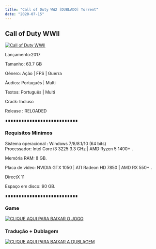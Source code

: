 ```yaml
---
title: "Call of Duty WW2 [DUBLADO] Torrent"
date: "2020-07-15"
---
```


## Call of Duty WWII

[![](https://1.bp.blogspot.com/-MnLt7flyBj8/Xi3aXC3B5jI/AAAAAAAAAM0/cIjaw3JEc-YGlcEKm5jFi6LIHLukpRFGQCLcBGAsYHQ/s640/Stronghold_Metadata_Image.jpg "Call of Duty WWII")](https://1.bp.blogspot.com/-MnLt7flyBj8/Xi3aXC3B5jI/AAAAAAAAAM0/cIjaw3JEc-YGlcEKm5jFi6LIHLukpRFGQCLcBGAsYHQ/s1600/Stronghold_Metadata_Image.jpg)

Lançamento:2017

Tamanho: 63.7 GB

Gênero: Ação | FPS | Guerra

Áudios: Português | Multi

Textos: Português | Multi

Crack: Incluso

Release : RELOADED

∎∎∎∎∎∎∎∎∎∎∎∎∎∎∎∎∎∎∎∎∎∎∎∎∎∎∎

  

### Requisitos Minimos

Sistema operacional : Windows 7/8/8.1/10 (64 bits)  
Processador: Intel Core i3 3225 3.3 GHz | AMD Ryzen 5 1400+ .

Memória RAM: 8 GB.

Placa de vídeo: NVIDIA GTX 1050 | ATI Radeon HD 7850 | AMD RX 550+ .

DirectX 11

Espaço em disco: 90 GB.

∎∎∎∎∎∎∎∎∎∎∎∎∎∎∎∎∎∎∎∎∎∎∎∎∎∎∎

### Game

[![](https://1.bp.blogspot.com/-qtMkGv5gL20/XnDXUMM72yI/AAAAAAAAAas/3fw4QW-wPxoIAhUyb7hjqQAA1Rvne5TmQCPcBGAYYCw/s320/MAGNET{ca9bad4f721d92abc13e060f4f8dd78be4bc2e3e6ae69d619fbd104809de1ad1}2BLINK.png "CLIQUE AQUI PARA BAIXAR O JOGO")](https://stfly.io/50aEhgNo)

### Tradução + Dublagem

[![](https://1.bp.blogspot.com/-qtMkGv5gL20/XnDXUMM72yI/AAAAAAAAAas/3fw4QW-wPxoIAhUyb7hjqQAA1Rvne5TmQCPcBGAYYCw/s320/MAGNET{ca9bad4f721d92abc13e060f4f8dd78be4bc2e3e6ae69d619fbd104809de1ad1}2BLINK.png "CLIQUE AQUI PARA BAIXAR A DUBLAGEM")](https://stfly.io/Fv6pR)
